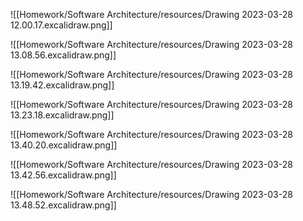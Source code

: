 ![[Homework/Software Architecture/resources/Drawing 2023-03-28 12.00.17.excalidraw.png]]

![[Homework/Software Architecture/resources/Drawing 2023-03-28 13.08.56.excalidraw.png]]

![[Homework/Software Architecture/resources/Drawing 2023-03-28 13.19.42.excalidraw.png]]

![[Homework/Software Architecture/resources/Drawing 2023-03-28 13.23.18.excalidraw.png]]

![[Homework/Software Architecture/resources/Drawing 2023-03-28 13.40.20.excalidraw.png]]

![[Homework/Software Architecture/resources/Drawing 2023-03-28 13.42.56.excalidraw.png]]

![[Homework/Software Architecture/resources/Drawing 2023-03-28 13.48.52.excalidraw.png]]